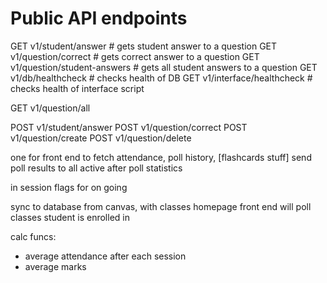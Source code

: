 # Public API endpoints


GET v1/student/answer # gets student answer to a question
GET v1/question/correct # gets correct answer to a question
GET v1/question/student-answers # gets all student answers to a question
GET v1/db/healthcheck # checks health of DB
GET v1/interface/healthcheck # checks health of interface script

GET v1/question/all

POST v1/student/answer
POST v1/question/correct
POST v1/question/create
POST v1/question/delete

one for front end to fetch attendance, poll history, [flashcards stuff]
send poll results to all active 
after poll statistics

in session flags for on going

sync to database from canvas, with classes
homepage front end will poll classes student is enrolled in

calc funcs:
- average attendance after each session
- average marks
